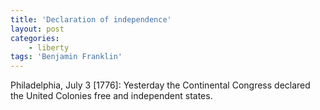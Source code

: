 ```yaml
---
title: 'Declaration of independence'
layout: post
categories:
    - liberty
tags: 'Benjamin Franklin'
---
```


Philadelphia, July 3 \[1776\]: Yesterday the Continental Congress declared the United Colonies free and independent states.